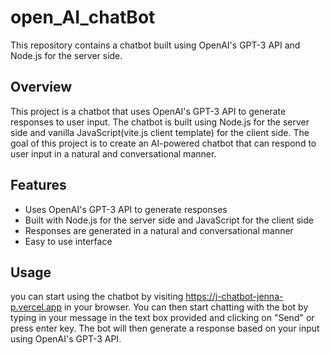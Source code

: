 # open_AI_chatBot
This repository contains a chatbot built using OpenAI's GPT-3 API and Node.js for the server side. 

## Overview 
This project is a chatbot that uses OpenAI's GPT-3 API to generate responses to user input. The chatbot is built using Node.js for the server side and vanilla JavaScript(vite.js client template) for the client side. The goal of this project is to create an AI-powered chatbot that can respond to user input in a natural and conversational manner. 

## Features 
* Uses OpenAI's GPT-3 API to generate responses 
* Built with Node.js for the server side and JavaScript for the client side 
* Responses are generated in a natural and conversational manner 
* Easy to use interface 

## Usage 
you can start using the chatbot by visiting https://j-chatbot-jenna-p.vercel.app in your browser. 
You can then start chatting with the bot by typing in your message in the text box provided and clicking on "Send" or press enter key. 
The bot will then generate a response based on your input using OpenAI's GPT-3 API.
